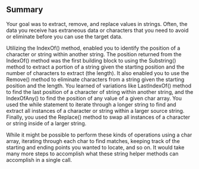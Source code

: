 ## Summary

Your goal was to extract, remove, and replace values in strings. Often, the data you receive has extraneous data or characters that you need to avoid or eliminate before you can use the target data.

Utilizing the IndexOf() method, enabled you to identify the position of a character or string within another string. The position returned from the IndexOf() method was the first building block to using the Substring() method to extract a portion of a string given the starting position and the number of characters to extract (the length). It also enabled you to use the Remove() method to eliminate characters from a string given the starting position and the length. You learned of variations like LastIndexOf() method to find the last position of a character of string within another string, and the IndexOfAny() to find the position of any value of a given char array. You used the while statement to iterate through a longer string to find and extract all instances of a character or string within a larger source string. Finally, you used the Replace() method to swap all instances of a character or string inside of a larger string.

While it might be possible to perform these kinds of operations using a char array, iterating through each char to find matches, keeping track of the starting and ending points you wanted to locate, and so on. It would take many more steps to accomplish what these string helper methods can accomplish in a single call.